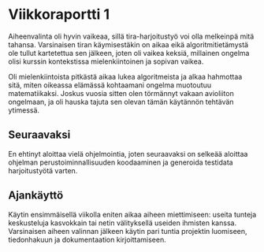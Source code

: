 # Viikkoraportti 1

Aiheenvalinta oli hyvin vaikeaa, sillä tira-harjoitustyö voi olla melkeinpä mitä tahansa. Varsinaisen tiran käymisestäkin on aikaa eikä algoritmitietämystä ole tullut kartetettua sen jälkeen, joten oli vaikea keksiä, millainen ongelma olisi kurssin kontekstissa mielenkiintoinen ja sopivan vaikea.

Oli mielenkiintoista pitkästä aikaa lukea algoritmeista ja alkaa hahmottaa sitä, miten oikeassa elämässä kohtaamani ongelma muotoutuu matematiikaksi. Joskus vuosia sitten olen törmännyt vakaan avioliiton ongelmaan, ja oli hauska tajuta sen olevan tämän käytännön tehtävän ytimessä.

## Seuraavaksi
En ehtinyt aloittaa vielä ohjelmointia, joten seuraavaksi on selkeää aloittaa ohjelman perustoiminnallisuuden koodaaminen ja generoida testidata harjoitustyötä varten.

## Ajankäyttö
Käytin ensimmäisellä viikolla eniten aikaa aiheen miettimiseen: useita tunteja keskusteluja kasvokkain tai netin välityksellä useiden ihmisten kanssa. Varsinaisen aiheen valinnan jälkeen käytin pari tuntia projektin luomiseen, tiedonhakuun ja dokumentaation kirjoittamiseen.
